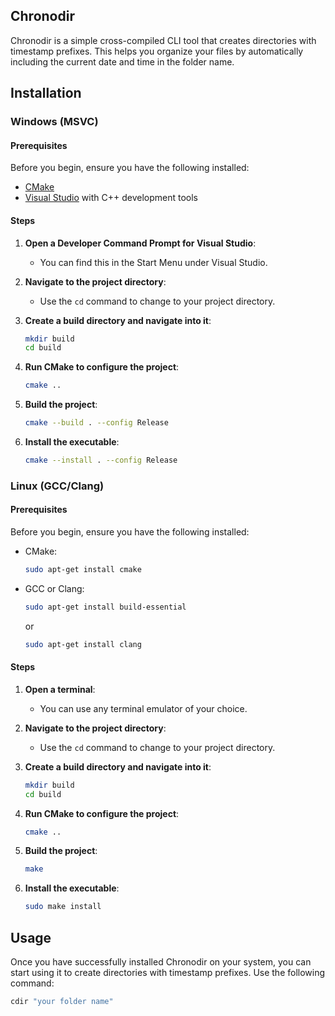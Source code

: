 ## Chronodir

Chronodir is a simple cross-compiled CLI tool that creates directories with timestamp prefixes. This helps you organize your files by automatically including the current date and time in the folder name.

## Installation

### Windows (MSVC)

#### Prerequisites

Before you begin, ensure you have the following installed:

- [CMake](https://cmake.org/download/)
- [Visual Studio](https://visualstudio.microsoft.com/) with C++ development tools

#### Steps

1. **Open a Developer Command Prompt for Visual Studio**:
   - You can find this in the Start Menu under Visual Studio.

2. **Navigate to the project directory**:
   - Use the `cd` command to change to your project directory.

3. **Create a build directory and navigate into it**:
   ```sh
   mkdir build
   cd build
   ```

4. **Run CMake to configure the project**:
   ```sh
   cmake ..
   ```

5. **Build the project**:
   ```sh
   cmake --build . --config Release
   ```

6. **Install the executable**:
   ```sh
   cmake --install . --config Release
   ```

### Linux (GCC/Clang)

#### Prerequisites

Before you begin, ensure you have the following installed:

- CMake:
  ```sh
  sudo apt-get install cmake
  ```
- GCC or Clang:
  ```sh
  sudo apt-get install build-essential
  ```
  or
  ```sh
  sudo apt-get install clang
  ```

#### Steps

1. **Open a terminal**:
   - You can use any terminal emulator of your choice.

2. **Navigate to the project directory**:
   - Use the `cd` command to change to your project directory.

3. **Create a build directory and navigate into it**:
   ```sh
   mkdir build
   cd build
   ```

4. **Run CMake to configure the project**:
   ```sh
   cmake ..
   ```

5. **Build the project**:
   ```sh
   make
   ```

6. **Install the executable**:
   ```sh
   sudo make install
   ```

## Usage

Once you have successfully installed Chronodir on your system, you can start using it to create directories with timestamp prefixes. Use the following command:

```sh
cdir "your folder name"
```